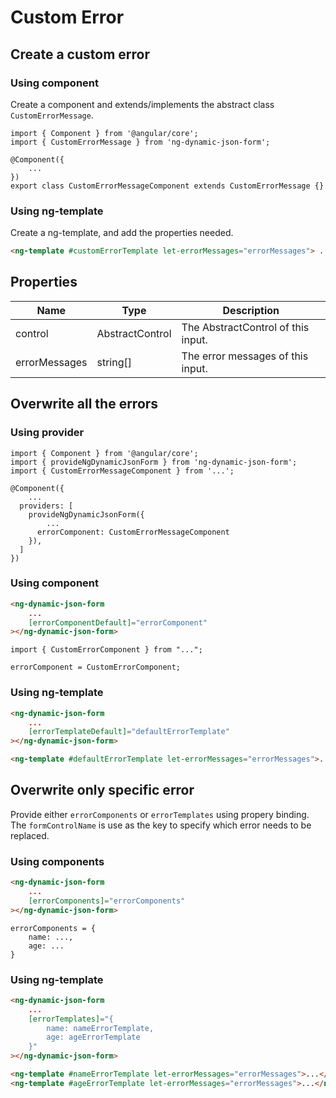 # Custom Error

## Create a custom error

### Using component

Create a component and extends/implements the abstract class `CustomErrorMessage`.

```tsx
import { Component } from '@angular/core';
import { CustomErrorMessage } from 'ng-dynamic-json-form';

@Component({
	...
})
export class CustomErrorMessageComponent extends CustomErrorMessage {}
```

### Using ng-template

Create a ng-template, and add the properties needed.

```html
<ng-template #customErrorTemplate let-errorMessages="errorMessages"> ... </ng-template>
```

## Properties

| Name          | Type            | Description                        |
| ------------- | --------------- | ---------------------------------- |
| control       | AbstractControl | The AbstractControl of this input. |
| errorMessages | string[]        | The error messages of this input.  |

## Overwrite all the errors

### Using provider

```tsx
import { Component } from '@angular/core';
import { provideNgDynamicJsonForm } from 'ng-dynamic-json-form';
import { CustomErrorMessageComponent } from '...';

@Component({
	...
  providers: [
    provideNgDynamicJsonForm({
	    ...
      errorComponent: CustomErrorMessageComponent
    }),
  ]
})
```

### Using component

<doc-tab>
<doc-code name="HTML">

<!-- prettier-ignore -->
```html
<ng-dynamic-json-form
	...
	[errorComponentDefault]="errorComponent"
></ng-dynamic-json-form>
```

</doc-code>

<doc-code name="TS">

```tsx
import { CustomErrorComponent } from "...";

errorComponent = CustomErrorComponent;
```

</doc-code>
</doc-tab>

### Using ng-template

<!-- prettier-ignore -->
```html
<ng-dynamic-json-form 
	... 
	[errorTemplateDefault]="defaultErrorTemplate"
></ng-dynamic-json-form>

<ng-template #defaultErrorTemplate let-errorMessages="errorMessages">...</ng-template>
```

## Overwrite only specific error

Provide either `errorComponents` or `errorTemplates` using propery binding. The `formControlName` is use as the key to specify which error needs to be replaced.

### Using components

<doc-tab>
<doc-code name="HTML">

<!-- prettier-ignore -->
```html
<ng-dynamic-json-form
	...
	[errorComponents]="errorComponents"
></ng-dynamic-json-form>
```

</doc-code>

<doc-code name="TS">

```tsx
errorComponents = {
	name: ...,
	age: ...
}
```

</doc-code>
</doc-tab>

### Using ng-template

<!-- prettier-ignore -->
```html
<ng-dynamic-json-form 
	... 
	[errorTemplates]="{
		name: nameErrorTemplate,
		age: ageErrorTemplate
	}"
></ng-dynamic-json-form>

<ng-template #nameErrorTemplate let-errorMessages="errorMessages">...</ng-template>
<ng-template #ageErrorTemplate let-errorMessages="errorMessages">...</ng-template>
```
